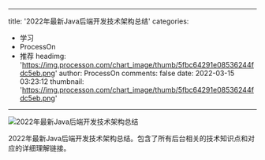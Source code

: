 
---
title: '2022年最新Java后端开发技术架构总结'
categories: 
 - 学习
 - ProcessOn
 - 推荐
headimg: 'https://img.processon.com/chart_image/thumb/5fbc64291e08536244fdc5eb.png'
author: ProcessOn
comments: false
date: 2022-03-15 03:23:12
thumbnail: 'https://img.processon.com/chart_image/thumb/5fbc64291e08536244fdc5eb.png'
---

<div>   
<img class="thumb" alt="2022年最新Java后端开发技术架构总结" src="https://img.processon.com/chart_image/thumb/5fbc64291e08536244fdc5eb.png" referrerpolicy="no-referrer">
<p>2022年最新Java后端开发技术架构总结。包含了所有后台相关的技术知识点和对应的详细理解链接。</p>  
</div>
            
